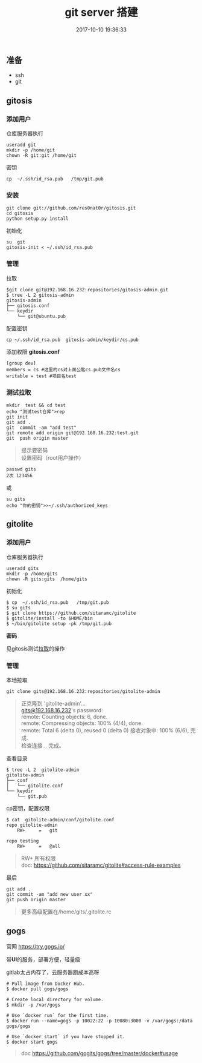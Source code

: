 ﻿---
title: git server 搭建
date: 2017-10-10 19:36:33
tags: git
categories: tools
---
## 准备
*    ssh
*    git 


## gitosis
### 添加用户
仓库服务器执行
```
useradd git
mkdir -p /home/git
chown -R git:git /home/git
```

密钥
```
cp  ~/.ssh/id_rsa.pub   /tmp/git.pub
```

### 安装

```
git clone git://github.com/res0nat0r/gitosis.git
cd gitosis
python setup.py install
```

初始化
```
su  git
gitosis-init < ~/.ssh/id_rsa.pub
```

### 管理
拉取
```
$git clone git@192.168.16.232:repositories/gitosis-admin.git
$ tree -L 2 gitosis-admin
gitosis-admin
├── gitosis.conf
└── keydir
    └── git@ubuntu.pub
```
配置密钥
```
cp ~/.ssh/id_rsa.pub  gitosis-admin/keydir/cs.pub
```
添加权限 **gitosis.conf**
```
[group dev]  
members = cs #这里的cs对上面公匙cs.pub文件名cs  
writable = test #项目名test
```

### <span id="pull">测试拉取</span>

```
mkdir  test && cd test
echo "测试test仓库">rep
git init
git add .
git  commit -am "add test"
git remote add origin git@192.168.16.232:test.git
git  push origin master
```
> 提示要密码 <br />
设置密码（root用户操作）
```
passwd gits
2次 123456
```
或
```
su gits
echo "你的密钥">>~/.ssh/authorized_keys
```


## gitolite
### 添加用户
仓库服务器执行
```
useradd gits
mkdir -p /home/gits
chown -R gits:gits  /home/gits
```

初始化
```
$ cp  ~/.ssh/id_rsa.pub   /tmp/git.pub
$ su gits
$ git clone https://github.com/sitaramc/gitolite
$ gitolite/install -to $HOME/bin
$ ~/bin/gitolite setup -pk /tmp/git.pub
```

**密码**

见gitosis测试[拉取](#pull)的操作


### 管理
本地拉取
```shell
git clone gits@192.168.16.232:repositories/gitolite-admin
```
> 正克隆到 'gitolite-admin'...  <br />
gits@192.168.16.232's password:  <br />
remote: Counting objects: 6, done. <br />
remote: Compressing objects: 100% (4/4), done. <br />
remote: Total 6 (delta 0), reused 0 (delta 0)
接收对象中: 100% (6/6), 完成. <br />
检查连接... 完成。 <br />

查看目录
```
$ tree -L 2  gitolite-admin
gitolite-admin
├── conf
│   └── gitolite.conf
└── keydir
    └── git.pub
```
cp密钥，配置权限
```
$ cat  gitolite-admin/conf/gitolite.conf 
repo gitolite-admin
    RW+     =   git

repo testing
    RW+     =   @all
```
> RW+  所有权限  <br />
doc: https://github.com/sitaramc/gitolite#access-rule-examples <br />


最后
```
git add .
git commit -am "add new user xx"
git push origin master
```
>更多高级配置在/home/gits/.gitolite.rc


## gogs
官网 https://try.gogs.io/

带**UI**的服务，部署方便，轻量级

gitlab太占内存了，云服务器跑成本高呀
```
# Pull image from Docker Hub.
$ docker pull gogs/gogs

# Create local directory for volume.
$ mkdir -p /var/gogs

# Use `docker run` for the first time.
$ docker run --name=gogs -p 10022:22 -p 10080:3000 -v /var/gogs:/data gogs/gogs

# Use `docker start` if you have stopped it.
$ docker start gogs
```
>doc https://github.com/gogits/gogs/tree/master/docker#usage
